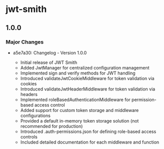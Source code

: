 # jwt-smith

## 1.0.0

### Major Changes

- a5e7a30: Changelog - Version 1.0.0

  - Initial release of JWT Smith
  - Added JwtManager for centralized configuration management
  - Implemented sign and verify methods for JWT handling
  - Introduced validateJwtCookieMiddleware for token validation via cookies
  - Introduced validateJwtHeaderMiddleware for token validation via headers
  - Implemented roleBasedAuthenticationMiddleware for permission-based access control
  - Added support for custom token storage and middleware configurations
  - Provided a default in-memory token storage solution (not recommended for production)
  - Introduced .auth-permissions.json for defining role-based access controls
  - Included detailed documentation for each middleware and function
